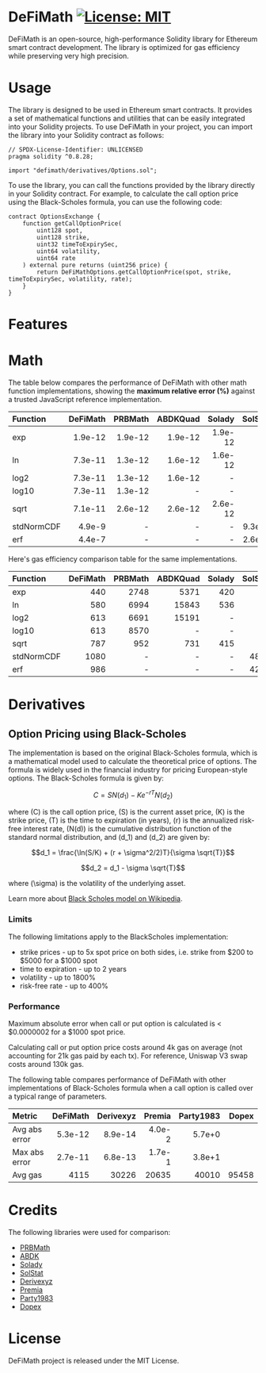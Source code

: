 # DeFiMath [![License: MIT][license-badge]][license]

[license]: https://opensource.org/licenses/MIT
[license-badge]: https://img.shields.io/badge/License-MIT-blue.svg

DeFiMath is an open-source, high-performance Solidity library for Ethereum smart contract development. The library is optimized for gas efficiency while preserving very high precision. 

# Usage
The library is designed to be used in Ethereum smart contracts. It provides a set of mathematical functions and utilities that can be easily integrated into your Solidity projects.
To use DeFiMath in your project, you can import the library into your Solidity contract as follows:

```solidity
// SPDX-License-Identifier: UNLICENSED
pragma solidity ^0.8.28;

import "defimath/derivatives/Options.sol";
```
To use the library, you can call the functions provided by the library directly in your Solidity contract. For example, to calculate the call option price using the Black-Scholes formula, you can use the following code:

```solidity
contract OptionsExchange {
    function getCallOptionPrice(
        uint128 spot,
        uint128 strike,
        uint32 timeToExpirySec,
        uint64 volatility,
        uint64 rate
    ) external pure returns (uint256 price) {
        return DeFiMathOptions.getCallOptionPrice(spot, strike, timeToExpirySec, volatility, rate);
    }
}
```
# Features

# Math
The table below compares the performance of DeFiMath with other math function implementations, showing the __maximum relative error (%)__ against a trusted JavaScript reference implementation.  

| Function      | DeFiMath |  PRBMath | ABDKQuad |  Solady | SolStat |
| :------------ | -------: | -------: | -------: | ------: | ------: |
| exp           | 1.9e-12  | 1.9e-12  | 1.9e-12  | 1.9e-12 |    -    |
| ln            | 7.3e-11  | 1.3e-12  | 1.6e-12  | 1.6e-12 |    -    |
| log2          | 7.3e-11  | 1.3e-12  | 1.6e-12  |    -    |    -    |
| log10         | 7.3e-11  | 1.3e-12  |     -    |    -    |    -    |
| sqrt          | 7.1e-11  | 2.6e-12  | 2.6e-12  | 2.6e-12 |    -    |
| stdNormCDF    | 4.9e-9   |    -     |    -     |    -    | 9.3e-6  |
| erf           | 4.4e-7   |    -     |    -     |    -    | 2.6e-2  |

Here's gas efficiency comparison table for the same implementations. 

| Function      | DeFiMath |  PRBMath | ABDKQuad |  Solady | SolStat | 
| :------------ | -------: | -------: | -------: | ------: | ------: |
| exp           |    440   |    2748  |    5371  |     420 |    -    |
| ln            |    580   |    6994  |   15843  |     536 |    -    |
| log2          |    613   |    6691  |   15191  |    -    |    -    |
| log10         |    613   |    8570  |     -    |    -    |    -    |
| sqrt          |    787   |     952  |     731  |     415 |    -    |
| stdNormCDF    |   1080   |    -     |    -     |    -    |   4884  |
| erf           |    986   |    -     |    -     |    -    |   4236  |


# Derivatives

## Option Pricing using Black-Scholes

The implementation is based on the original Black-Scholes formula, which is a mathematical model used to calculate the theoretical price of options. The formula is widely used in the financial industry for pricing European-style options.
The Black-Scholes formula is given by:  
```math
C = S N(d_1) - K e^{-rT} N(d_2)
```
where \(C\) is the call option price, \(S\) is the current asset price, \(K\) is the strike price, \(T\) is the time to expiration (in years), \(r\) is the annualized risk-free interest rate, \(N(d)\) is the cumulative distribution function of the standard normal distribution, and \(d_1\) and \(d_2\) are given by:
```math
d_1 = \frac{\ln(S/K) + (r + \sigma^2/2)T}{\sigma \sqrt{T}}
```
```math
d_2 = d_1 - \sigma \sqrt{T}
```
where \(\sigma\) is the volatility of the underlying asset.

Learn more about [Black Scholes model on Wikipedia](https://en.wikipedia.org/wiki/Black%E2%80%93Scholes_model).

### Limits

The following limitations apply to the BlackScholes implementation:
 - strike prices - up to 5x spot price on both sides, i.e. strike from $200 to $5000 for a $1000 spot
 - time to expiration - up to 2 years
 - volatility - up to 1800%
 - risk-free rate - up to 400%

### Performance
Maximum absolute error when call or put option is calculated is < $0.0000002 for a $1000 spot price.  

Calculating call or put option price costs around 4k gas on average (not accounting for 21k gas paid by each tx). For reference, Uniswap V3 swap costs around 130k gas.  

The following table compares performance of DeFiMath with other implementations of Black-Scholes formula when a call option is called over a typical range of parameters. 

| Metric        | DeFiMath   |  Derivexyz | Premia     | Party1983  | Dopex   |
| :------------ | ---------: | ---------: | ---------: | ---------: | ------: | 
| Avg abs error |    5.3e-12 |    8.9e-14 |     4.0e-2 |     5.7e+0 |         |
| Max abs error |    2.7e-11 |    6.8e-13 |     1.7e-1 |     3.8e+1 |         |
| Avg gas       |       4115 |      30226 |      20635 |      40010 |   95458 |

# Credits

The following libraries were used for comparison:
 - [PRBMath](https://github.com/PaulRBerg/prb-math)
 - [ABDK](https://github.com/abdk-consulting/abdk-libraries-solidity)
 - [Solady](https://github.com/Vectorized/solady)
 - [SolStat](https://github.com/primitivefinance/solstat)
 - [Derivexyz](https://github.com/derivexyz/v1-core/blob/master/contracts/libraries/BlackScholes.sol)
 - [Premia](https://github.com/Premian-Labs/premia-contracts/blob/master/contracts/libraries/OptionMath.sol)
 - [Party1983](https://github.com/partylikeits1983/black_scholes_solidity/blob/main/contracts/libraries/BlackScholesModel.sol)
 - [Dopex](https://github.com/code-423n4/2023-08-dopex/blob/main/contracts/libraries/BlackScholes.sol)
# License

DeFiMath project is released under the MIT License.
